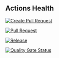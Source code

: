 ## Actions Health

[![Create Pull Request](https://github.com/heitorpolidoro/autocreate-pr/actions/workflows/push_not_master.yml/badge.svg)](https://github.com/heitorpolidoro/autocreate-pr/actions/workflows/push_not_master.yml)

[![Pull Request](https://github.com/heitorpolidoro/autocreate-pr/actions/workflows/pull_request.yml/badge.svg)](https://github.com/heitorpolidoro/autocreate-pr/actions/workflows/pull_request.yml)

[![Release](https://github.com/heitorpolidoro/autocreate-pr/actions/workflows/push_master.yml/badge.svg)](https://github.com/heitorpolidoro/autocreate-pr/actions/workflows/push_master.yml)

[![Quality Gate Status](https://sonarcloud.io/api/project_badges/measure?project=heitorpolidoro_auto-release&metric=alert_status)](https://sonarcloud.io/summary/new_code?id=heitorpolidoro_auto-release)
